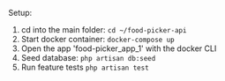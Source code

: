 Setup:
1. cd into the main folder: ```cd ~/food-picker-api```
2. Start docker container: ```docker-compose up```
3. Open the app 'food-picker_app_1' with the docker CLI
4. Seed database: ```php artisan db:seed```
5. Run feature tests ```php artisan test```

